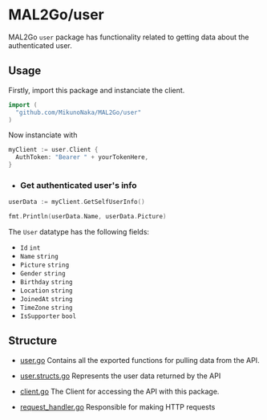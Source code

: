 # MAL2Go/user
MAL2Go `user` package has functionality related to getting data about the authenticated user.

## Usage
Firstly, import this package and instanciate the client.
``` go
import (
  "github.com/MikunoNaka/MAL2Go/user"
)
```

Now instanciate with
``` go
myClient := user.Client {
  AuthToken: "Bearer " + yourTokenHere,
}
```

- ### Get authenticated user's info
``` go
userData := myClient.GetSelfUserInfo()

fmt.Println(userData.Name, userData.Picture)
```

The `User` datatype has the following fields:
- `Id` `int`
- `Name` `string`
- `Picture` `string`
- `Gender` `string`
- `Birthday` `string`
- `Location` `string`
- `JoinedAt` `string`
- `TimeZone` `string`
- `IsSupporter` `bool`

## Structure
- [user.go](user.go)
Contains all the exported functions for pulling data from the API.

- [user.structs.go](user.structs.go)
Represents the user data returned by the API

- [client.go](client.go)
The Client for accessing the API with this package.

- [request_handler.go](request_handler.go)
Responsible for making HTTP requests
